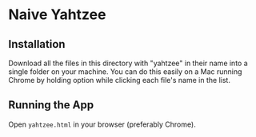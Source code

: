 # Naive Yahtzee

## Installation

Download all the files in this directory with "yahtzee" in their name into a single folder on your machine. You can do this easily on a Mac running Chrome by holding option while clicking each file's name in the list.

## Running the App

Open `yahtzee.html` in your browser (preferably Chrome).
